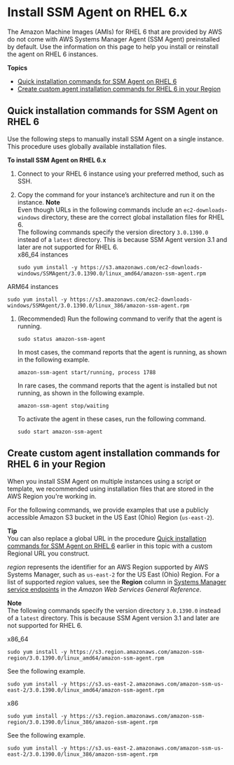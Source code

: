 # Install SSM Agent on RHEL 6\.x<a name="agent-install-rhel-6"></a>

The Amazon Machine Images \(AMIs\) for RHEL 6 that are provided by AWS do not come with AWS Systems Manager Agent \(SSM Agent\) preinstalled by default\. Use the information on this page to help you install or reinstall the agent on RHEL 6 instances\.

**Topics**
+ [Quick installation commands for SSM Agent on RHEL 6](#quick-install-rhel-6)
+ [Create custom agent installation commands for RHEL 6 in your Region](#custom-url-rhel-6)

## Quick installation commands for SSM Agent on RHEL 6<a name="quick-install-rhel-6"></a>

Use the following steps to manually install SSM Agent on a single instance\. This procedure uses globally available installation files\. 

**To install SSM Agent on RHEL 6\.x**

1. Connect to your RHEL 6 instance using your preferred method, such as SSH\. 

1. Copy the command for your instance’s architecture and run it on the instance\.
**Note**  
Even though URLs in the following commands include an `ec2-downloads-windows` directory, these are the correct global installation files for RHEL 6\.   
The following commands specify the version directory `3.0.1390.0` instead of a `latest` directory\. This is because SSM Agent version 3\.1 and later are not supported for RHEL 6\.  
x86\_64 instances  

   ```
   sudo yum install -y https://s3.amazonaws.com/ec2-downloads-windows/SSMAgent/3.0.1390.0/linux_amd64/amazon-ssm-agent.rpm
   ```  
ARM64 instances  

   ```
   sudo yum install -y https://s3.amazonaws.com/ec2-downloads-windows/SSMAgent/3.0.1390.0/linux_386/amazon-ssm-agent.rpm
   ```

1. \(Recommended\) Run the following command to verify that the agent is running\.

   ```
   sudo status amazon-ssm-agent
   ```

   In most cases, the command reports that the agent is running, as shown in the following example\.

   ```
   amazon-ssm-agent start/running, process 1788
   ```

   In rare cases, the command reports that the agent is installed but not running, as shown in the following example\.

   ```
   amazon-ssm-agent stop/waiting
   ```

   To activate the agent in these cases, run the following command\.

   ```
   sudo start amazon-ssm-agent
   ```

## Create custom agent installation commands for RHEL 6 in your Region<a name="custom-url-rhel-6"></a>

When you install SSM Agent on multiple instances using a script or template, we recommended using installation files that are stored in the AWS Region you're working in\. 

For the following commands, we provide examples that use a publicly accessible Amazon S3 bucket in the US East \(Ohio\) Region \(`us-east-2`\)\. 

**Tip**  
You can also replace a global URL in the procedure [Quick installation commands for SSM Agent on RHEL 6](#quick-install-rhel-6) earlier in this topic with a custom Regional URL you construct\.

*region* represents the identifier for an AWS Region supported by AWS Systems Manager, such as `us-east-2` for the US East \(Ohio\) Region\. For a list of supported *region* values, see the **Region** column in [Systems Manager service endpoints](https://docs.aws.amazon.com/general/latest/gr/ssm.html#ssm_region) in the *Amazon Web Services General Reference*\.

**Note**  
The following commands specify the version directory `3.0.1390.0` instead of a `latest` directory\. This is because SSM Agent version 3\.1 and later are not supported for RHEL 6\.

x86\_64  

```
sudo yum install -y https://s3.region.amazonaws.com/amazon-ssm-region/3.0.1390.0/linux_amd64/amazon-ssm-agent.rpm
```
See the following example\.  

```
sudo yum install -y https://s3.us-east-2.amazonaws.com/amazon-ssm-us-east-2/3.0.1390.0/linux_amd64/amazon-ssm-agent.rpm
```

x86  

```
sudo yum install -y https://s3.region.amazonaws.com/amazon-ssm-region/3.0.1390.0/linux_386/amazon-ssm-agent.rpm
```
See the following example\.  

```
sudo yum install -y https://s3.us-east-2.amazonaws.com/amazon-ssm-us-east-2/3.0.1390.0/linux_386/amazon-ssm-agent.rpm
```